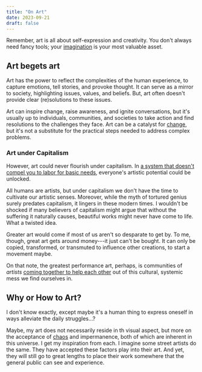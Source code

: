 ```yaml
---
title: "On Art"
date: 2023-09-21
draft: false
---
```


Remember, art is all about self-expression and creativity.
You don't always need fancy tools;
your [imagination](/surrealism) is your most valuable asset.

## Art begets art

Art has the power to reflect the complexities of the human
experience, to capture emotions, tell stories, and provoke thought.
It can serve as a mirror to society, highlighting issues, values, and
beliefs. But, art often doesn't provide clear (re)solutions to these issues.

Art can inspire change, raise awareness, and ignite conversations, but
it's usually up to individuals, communities, and societies to take
action and find resolutions to the challenges they face. Art can be a
catalyst for [change](/revolution),
but it's not a substitute for the practical steps
needed to address complex problems.

### Art under Capitalism

However, art could never flourish under capitalism.
In [a system that doesn't compel you to labor for basic needs](/anti-work),
everyone's artistic potential could be unlocked.

All humans are artists, but under capitalism we don't have the time to
cultivate our artistic senses. Moreover, while the myth of tortured
genius surely predates capitalism, it lingers in these modern times. I
wouldn't be shocked if many believers of capitalism might argue that
without the suffering it naturally causes, beautiful works might never
have come to life. What a twisted idea.

Greater art would come if most
of us aren't so desparate to get by. To me, though, great art gets
around money---it just can't be bought. It can only be copied,
transformed, or transmuted to influence other creations, to start a
movement maybe.

On that note, the greatest performance art, perhaps, is communities of
*artists* [coming together to help each other](/mutual-aid) out of this
cultural, systemic mess we find ourselves in.

## Why or How to Art?

I don't know exactly, except maybe it's a human thing to express oneself
in ways alleviate the daily struggles...?

Maybe, my art does not necessarily reside in th visual aspect, but more
on the acceptance of [chaos](/chaos) and impermanence, both of which are inherent
in this universe. I get my inspiration from each. I imagine some street
artists do the same. They have accepted these factors play into their
art. And yet, they will still go to great lengths to place their work
somewhere that the general public can see and experience.
